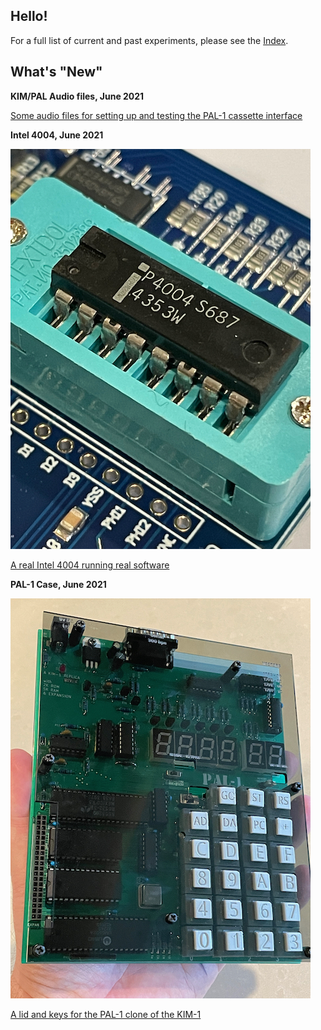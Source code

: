 ## Hello!

For a full list of current and past experiments, please see the [Index](index.md).

## What's "New"

**KIM/PAL Audio files, June 2021**

[Some audio files for setting up and testing the PAL-1 cassette interface](https://github.com/grantmestrength/kim1)

**Intel 4004, June 2021**

![](images/4004a.jpeg)

[A real Intel 4004 running real software](https://github.com/GrantMeStrength/retro/blob/gh-pages/Projects/index.md)




**PAL-1 Case, June 2021**


![](images/pal1a.jpeg)

[A lid and keys for the PAL-1 clone of the KIM-1](https://github.com/grantmestrength/kim1)